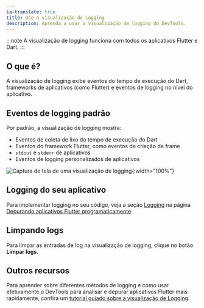 ```yaml
---
ia-translate: true
title: Use a visualização de Logging
description: Aprenda a usar a visualização de logging do DevTools.
---
```


:::note
A visualização de logging funciona com todos os aplicativos Flutter e Dart.
:::

## O que é?

A visualização de logging exibe eventos do tempo de execução do Dart,
frameworks de aplicativos (como Flutter) e eventos de logging
no nível do aplicativo.

## Eventos de logging padrão

Por padrão, a visualização de logging mostra:

* Eventos de coleta de lixo do tempo de execução do Dart
* Eventos do framework Flutter, como eventos de criação de frame
* `stdout` e `stderr` de aplicativos
* Eventos de logging personalizados de aplicativos

![Captura de tela de uma visualização de logging](/assets/images/docs/tools/devtools/logging_log_entries.png){:width="100%"}

## Logging do seu aplicativo

Para implementar logging no seu código,
veja a seção [Logging][] na
página [Depurando aplicativos Flutter programaticamente][].

## Limpando logs

Para limpar as entradas de log na visualização de logging,
clique no botão **Limpar logs**.

[Logging]: /testing/code-debugging#add-logging-to-your-application
[Depurando aplicativos Flutter programaticamente]: /testing/code-debugging

## Outros recursos

Para aprender sobre diferentes métodos de logging
e como usar efetivamente o DevTools para
analisar e depurar aplicativos Flutter mais rapidamente,
confira um [tutorial guiado sobre a visualização de Logging][logging-tutorial].

[logging-tutorial]: {{site.medium}}/@fluttergems/mastering-dart-flutter-devtools-logging-view-part-5-of-8-b634f3a3af26
